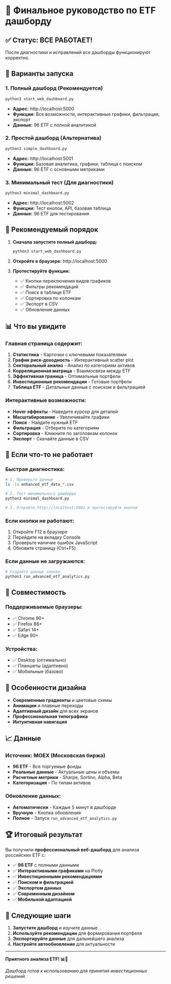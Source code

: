 # 🎉 Финальное руководство по ETF дашборду

## ✅ Статус: ВСЕ РАБОТАЕТ!

После диагностики и исправлений все дашборды функционируют корректно.

## 🚀 Варианты запуска

### 1. **Полный дашборд** (Рекомендуется)
```bash
python3 start_web_dashboard.py
```
- **Адрес:** http://localhost:5000
- **Функции:** Все возможности, интерактивные графики, фильтрация, экспорт
- **Данные:** 96 ETF с полной аналитикой

### 2. **Простой дашборд** (Альтернатива)
```bash
python3 simple_dashboard.py
```
- **Адрес:** http://localhost:5001
- **Функции:** Базовая аналитика, графики, таблица с поиском
- **Данные:** 96 ETF с основными метриками

### 3. **Минимальный тест** (Для диагностики)
```bash
python3 minimal_dashboard.py
```
- **Адрес:** http://localhost:5002
- **Функции:** Тест кнопок, API, базовая таблица
- **Данные:** 96 ETF для тестирования

## 🎯 Рекомендуемый порядок

1. **Сначала запустите полный дашборд:**
   ```bash
   python3 start_web_dashboard.py
   ```

2. **Откройте в браузере:** http://localhost:5000

3. **Протестируйте функции:**
   - ✅ Кнопки переключения видов графиков
   - ✅ Фильтры рекомендаций
   - ✅ Поиск в таблице ETF
   - ✅ Сортировка по колонкам
   - ✅ Экспорт в CSV
   - ✅ Обновление данных

## 📊 Что вы увидите

### Главная страница содержит:

1. **Статистика** - Карточки с ключевыми показателями
2. **График риск-доходность** - Интерактивный scatter plot
3. **Секторальный анализ** - Анализ по категориям активов
4. **Корреляционная матрица** - Взаимосвязи между ETF
5. **Эффективная граница** - Оптимальные портфели
6. **Инвестиционные рекомендации** - Готовые портфели
7. **Таблица ETF** - Детальные данные с поиском и фильтрацией

### Интерактивные возможности:

- **Hover эффекты** - Наведите курсор для деталей
- **Масштабирование** - Увеличивайте графики
- **Поиск** - Найдите нужный ETF
- **Фильтрация** - Отберите по категориям
- **Сортировка** - Кликните по заголовкам колонок
- **Экспорт** - Скачайте данные в CSV

## 🔧 Если что-то не работает

### Быстрая диагностика:
```bash
# 1. Проверьте данные
ls -la enhanced_etf_data_*.csv

# 2. Тест минимального дашборда
python3 minimal_dashboard.py

# 3. Откройте http://localhost:5002 и протестируйте кнопки
```

### Если кнопки не работают:
1. Откройте F12 в браузере
2. Перейдите на вкладку Console
3. Проверьте наличие ошибок JavaScript
4. Обновите страницу (Ctrl+F5)

### Если данные не загружаются:
```bash
# Создайте данные заново
python3 run_advanced_etf_analytics.py
```

## 📱 Совместимость

### Поддерживаемые браузеры:
- ✅ Chrome 90+
- ✅ Firefox 88+
- ✅ Safari 14+
- ✅ Edge 90+

### Устройства:
- ✅ Desktop (оптимально)
- ✅ Планшеты (адаптивно)
- ✅ Мобильные (базово)

## 🎨 Особенности дизайна

- **Современные градиенты** и цветовые схемы
- **Анимации** и плавные переходы
- **Адаптивный дизайн** для всех экранов
- **Профессиональная типографика**
- **Интуитивная навигация**

## 📈 Данные

### Источник: MOEX (Московская биржа)
- **96 ETF** - Все торгуемые фонды
- **Реальные данные** - Актуальные цены и объемы
- **Расчетные метрики** - Sharpe, Sortino, Alpha, Beta
- **Категоризация** - По типам активов

### Обновление данных:
- **Автоматически** - Каждые 5 минут в дашборде
- **Вручную** - Кнопка обновления
- **Полное** - Запуск `run_advanced_etf_analytics.py`

## 🏆 Итоговый результат

Вы получили **профессиональный веб-дашборд** для анализа российских ETF с:

- ✅ **96 ETF** с полными данными
- ✅ **Интерактивными графиками** на Plotly
- ✅ **Инвестиционными рекомендациями**
- ✅ **Поиском и фильтрацией**
- ✅ **Экспортом данных**
- ✅ **Современным дизайном**
- ✅ **Мобильной адаптацией**

## 🎯 Следующие шаги

1. **Запустите дашборд** и изучите данные
2. **Используйте рекомендации** для формирования портфеля
3. **Экспортируйте данные** для дальнейшего анализа
4. **Настройте автообновление** для актуальности

---

**Приятного анализа ETF! 📊🚀**

*Дашборд готов к использованию для принятия инвестиционных решений.*